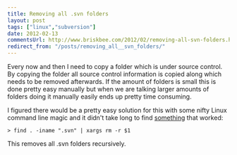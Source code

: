 ```yaml
---
title: Removing all .svn folders
layout: post
tags: ["linux","subversion"]
date: 2012-02-13
commentsUrl: http://www.briskbee.com/2012/02/removing-all-svn-folders.html#comment-form
redirect_from: "/posts/removing_all__svn_folders/"
---
```


Every now and then I need to copy a folder which is under source control. By copying the folder all source control information is copied along which needs to be removed afterwards. If the amount of folders is small this is done pretty easy manually but when we are talking larger amounts of folders doing it manually easily ends up pretty time consuming.

I figured there would be a pretty easy solution for this with some nifty Linux command line magic and it didn't take long to find [something](http://www.thelinuxblog.com/remove-all-subversion-svn-folders/) that worked:



```
> find . -iname ".svn" | xargs rm -r $1
```

This removes all .svn folders recursively.
